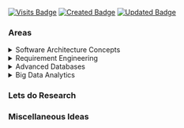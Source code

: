 [![Visits Badge](https://badges.pufler.dev/visits/isurunuwanthilaka/software-architecture)](https://badges.pufler.dev)
[![Created Badge](https://badges.pufler.dev/created/isurunuwanthilaka/software-architecture)](https://badges.pufler.dev)
[![Updated Badge](https://badges.pufler.dev/updated/isurunuwanthilaka/software-architecture)](https://badges.pufler.dev)

### Areas

<details>
  <summary>Software Architecture Concepts</summary>

  <ul>
  <li><a href="/software-architecture/posts/sac/intro-to-sa.html">Introduction to the Software Architecture</a></li>
  <li><a href="/software-architecture/docs/books/Software%20Architecture%20in%20Practice%20(3rd).pdf">Len Bass, Paul Clements, & Rick Kazman. Software Architecture in Practice (Third Edition). Addison-Wesley, 2013</a></li>
  <li><a href="https://github.com/isurunuwanthilaka/software-architecture/blob/gh-pages/docs/books/Software%20Architecture_Foundations_Theory_Practice.pdf">Richard N. Taylor, Nenad Medvidovic, & Eric M. Dashofy. Software Architecture: Foundations, Theory, and Practice. Wiley, 2010</a></li>
  </ul>
 </details>
 
 <details>
  <summary>Requirement Engineering</summary>

  <ul>
  <li><a href="https://github.com/isurunuwanthilaka/software-architecture/blob/gh-pages/docs/books/Software%20Engineering%20(9th%20Edition).pdf">Ian Sommerville.Software Engineering (Ninth Edition).Addison-Wesley, 2011</a></li>
  <li><a href="https://www.youtube.com/channel/UCRZ_hwIp9AKl5FswNdmROxQ">Ian Sommerville's mini talks</a></li>
  </ul>
 </details>
 
 <details>
  <summary>Advanced Databases</summary>

  <ul>
  <li><a href="https://github.com/isurunuwanthilaka/software-architecture/blob/gh-pages/docs/books/Database_System_Concepts_7th.pdf">Abraham Silberschatz,Henry F. Korth,S. Sudarshan. Database System Concepts (Seventh Edition).McGraw-Hill,2020</a></li>
  </ul>
 </details>

 <details>
  <summary>Big Data Analytics</summary>

  <ul>
  <li><a href="https://github.com/isurunuwanthilaka/wordcount-map-reduce-python"> Map Reduce - WordCount - Python</a></li>
  <li><a href="https://github.com/isurunuwanthilaka/wordcount-map-reduce-java"> Map Reduce - WordCount - Java</a></li>
  <li><a href="https://github.com/isurunuwanthilaka/avg-mapreduce-titanic"> Map Reduce - Averaging on Titanic dataset - Java</a></li>
  <li><a href="https://github.com/isurunuwanthilaka/map-reduce-average-java"> Map Reduce - Averaging on list of numbers - Java</a></li>
  </ul>
 </details>

### Lets do Research

### Miscellaneous Ideas
